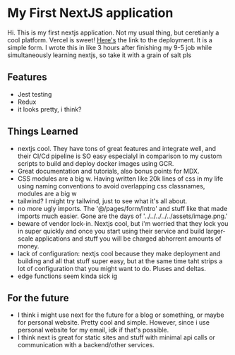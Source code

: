 # My First NextJS application

Hi. This is my first nextjs application. Not my usual thing, but ceretianly a cool platform. Vercel is sweet! [Here's](https://nextjs-form-rbyq-3mvfqdl4j-charliemeyer2000.vercel.app/) the link to the deployment. It is a simple form. I wrote this in like 3 hours after finishing my 9-5 job while simultaneously learning nextjs, so take it with a grain of salt pls

## Features

- Jest testing
- Redux
- it looks pretty, i think?

## Things Learned

- nextjs cool. They have tons of great features and integrate well, and their CI/Cd pipeline is SO easy especialyl in comparison to my custom scripts to build and deploy docker images using GCR. 
- Great documentation and tutorials, also bonus points for MDX. 
- CSS modules are a big w. Having written like 20k lines of css in my life using naming conventions to avoid overlapping css classnames, modules are a big w
- tailwind? I might try tailwind, just to see what it's all about.
- no more ugly imports. The '@/pages/form/Intro' and stuff like that made imports much easier. Gone are the days of '../../../../../assets/image.png.'
- beware of vendor lock-in. Nextjs cool, but i'm worried that they lock you in super quickly and once you start using their service and build larger-scale applications and stuff you will be charged abhorrent amounts of money.
- lack of configuration: nextjs cool because they make deployment and building and all that stuff super easy, but at the same time taht strips a lot of configuration that you might want to do. Pluses and deltas. 
- edge functions seem kinda sick ig

## For the future
- I think i might use next for the future for a blog or something, or maybe for personal website. Pretty cool and simple. However, since i use personal website for my email, idk if that's possible.
- I think next is great for static sites and stuff with minimal api calls or communication with a backend/other services. 

